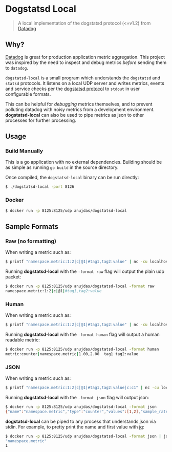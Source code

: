 # Dogstatsd Local
> A local implementation of the dogstatsd protocol (<=v1.2) from [Datadog](https://www.datadog.com)

## Why?

[Datadog](https://www.datadog.com) is great for production application metric aggregation. This project was inspired by the need to inspect and debug metrics _before_ sending them to `datadog`.

`dogstatsd-local` is a small program which understands the `dogstatsd` and `statsd` protocols. It listens on a local UDP server and writes metrics, events and service checks per the [dogstatsd protocol](https://docs.datadoghq.com/developers/dogstatsd/datagram_shell/) to `stdout` in user configurable formats.

This can be helpful for _debugging_ metrics themselves, and to prevent polluting datadog with noisy metrics from a development environment. **dogstatsd-local** can also be used to pipe metrics as json to other processes for further processing.

## Usage

### Build Manually

This is a go application with no external dependencies. Building should be as simple as running `go build` in the source directory.

Once compiled, the `dogstatsd-local` binary can be run directly:
```bash
$ ./dogstatsd-local -port 8126
```

### Docker

```bash
$ docker run -p 8125:8125/udp anujdas/dogstatsd-local
```

## Sample Formats

### Raw (no formatting)

When writing a metric such as:

```bash
$ printf "namespace.metric:1:2|c|@1|#tag1,tag2:value" | nc -cu localhost 8125
```

Running **dogstatsd-local** with the `-format raw` flag will output the plain udp packet:

```bash
$ docker run -p 8125:8125/udp anujdas/dogstatsd-local -format raw
namespace.metric:1:2|c|@1|#tag1,tag2:value

```

### Human

When writing a metric such as:

```bash
$ printf "namespace.metric:1:2|c|@1|#tag1,tag2:value" | nc -cu localhost 8125
```

Running **dogstatsd-local** with the `-format human` flag will output a human readable metric:

```bash
$ docker run -p 8125:8125/udp anujdas/dogstatsd-local -format human
metric:counter|namespace.metric|1.00,2.00  tag1 tag2:value

```

### JSON

When writing a metric such as:
```bash
$ printf "namespace.metric:1:2|c|@1|#tag1,tag2:value|c:c1" | nc -cu localhost 8125
```

Running **dogstatsd-local** with the `-format json` flag will output json:

```bash
$ docker run -p 8125:8125/udp anujdas/dogstatsd-local -format json
{"name":"namespace.metric","type":"counter","values":[1,2],"sample_rate":1,"tags":["tag1","tag2:value","container_id":"c1"]}
```

**dogstatsd-local** can be piped to any process that understands json via stdin. For example, to pretty print the name and first value with [jq](https://stedolan.github.io/jq/):

```bash
$ docker run -p 8125:8125/udp anujdas/dogstatsd-local -format json | jq ".name,.values[0]"
"namespace.metric"
1
```
